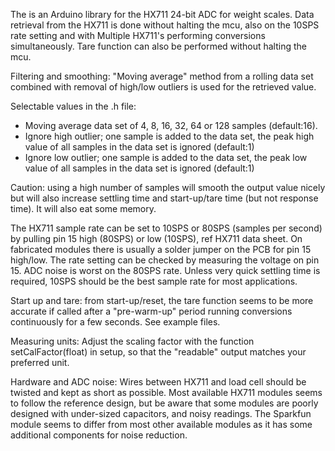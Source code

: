 
The is an Arduino library for the HX711 24-bit ADC for weight scales.
Data retrieval from the HX711 is done without halting the mcu, also on the 10SPS rate setting and with Multiple HX711's performing conversions simultaneously.
Tare function can also be performed without halting the mcu.
 
Filtering and smoothing: "Moving average" method from a rolling data set combined with removal of high/low outliers is used for the retrieved value.

Selectable values in the .h file:
- Moving average data set of 4, 8, 16, 32, 64 or 128 samples (default:16).
- Ignore high outlier; one sample is added to the data set, the peak high value of all samples in the data set is ignored (default:1)
- Ignore low outlier; one sample is added to the data set, the peak low value of all samples in the data set is ignored (default:1)

Caution: using a high number of samples will smooth the output value nicely but will also increase settling time and start-up/tare time (but not response time). It will also eat some memory.

The HX711 sample rate can be set to 10SPS or 80SPS (samples per second) by pulling pin 15 high (80SPS) or low (10SPS), ref HX711 data sheet.
On fabricated modules there is usually a solder jumper on the PCB for pin 15 high/low. The rate setting can be checked by measuring the voltage on pin 15.
ADC noise is worst on the 80SPS rate. Unless very quick settling time is required, 10SPS should be the best sample rate for most applications.

Start up and tare: from start-up/reset, the tare function seems to be more accurate if called after a "pre-warm-up" period running conversions continuously for a few seconds. See example files.

Measuring units: Adjust the scaling factor with the function setCalFactor(float) in setup, so that the "readable" output matches your preferred unit.

Hardware and ADC noise:
Wires between HX711 and load cell should be twisted and kept as short as possible.
Most available HX711 modules seems to follow the reference design, but be aware that some modules are poorly designed with under-sized capacitors, and noisy readings.
The Sparkfun module seems to differ from most other available modules as it has some additional components for noise reduction. 
 
